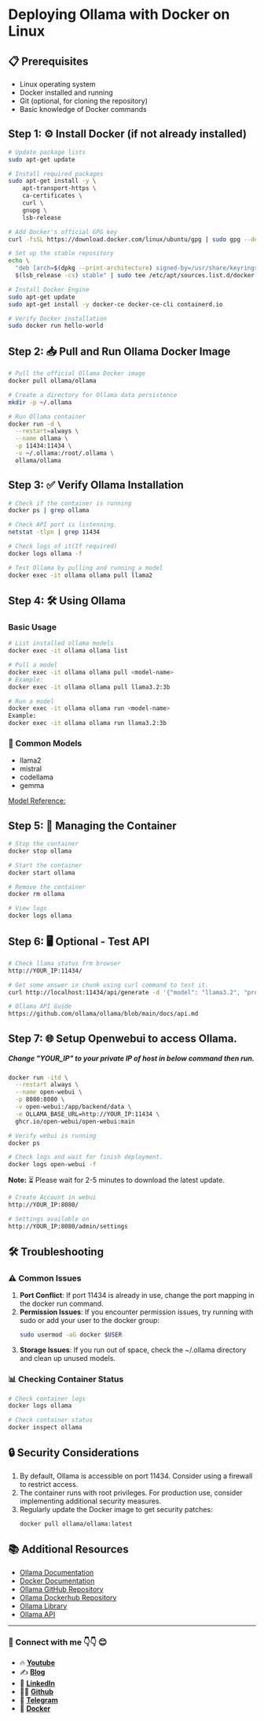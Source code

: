 # Deploying Ollama with Docker on Linux

## 📋 Prerequisites 
- Linux operating system
- Docker installed and running
- Git (optional, for cloning the repository)
- Basic knowledge of Docker commands

## Step 1: ⚙️ Install Docker (if not already installed) 

```bash
# Update package lists
sudo apt-get update

# Install required packages
sudo apt-get install -y \
    apt-transport-https \
    ca-certificates \
    curl \
    gnupg \
    lsb-release

# Add Docker's official GPG key
curl -fsSL https://download.docker.com/linux/ubuntu/gpg | sudo gpg --dearmor -o /usr/share/keyrings/docker-archive-keyring.gpg

# Set up the stable repository
echo \
  "deb [arch=$(dpkg --print-architecture) signed-by=/usr/share/keyrings/docker-archive-keyring.gpg] https://download.docker.com/linux/ubuntu \
  $(lsb_release -cs) stable" | sudo tee /etc/apt/sources.list.d/docker.list > /dev/null

# Install Docker Engine
sudo apt-get update
sudo apt-get install -y docker-ce docker-ce-cli containerd.io

# Verify Docker installation
sudo docker run hello-world
```

## Step 2: 📥 Pull and Run Ollama Docker Image 

```bash
# Pull the official Ollama Docker image
docker pull ollama/ollama

# Create a directory for Ollama data persistence
mkdir -p ~/.ollama

# Run Ollama container
docker run -d \
  --restart=always \
  --name ollama \
  -p 11434:11434 \
  -v ~/.ollama:/root/.ollama \
  ollama/ollama
```

## Step 3: ✅ Verify Ollama Installation 

```bash
# Check if the container is running
docker ps | grep ollama

# Check API port is listenning.
netstat -tlpn | grep 11434

# Check logs of it(If required)
docker logs ollama -f

# Test Ollama by pulling and running a model
docker exec -it ollama ollama pull llama2
```

## Step 4: 🛠 Using Ollama ️

### Basic Usage
```bash
# List installed ollama models
docker exec -it ollama ollama list

# Pull a model
docker exec -it ollama ollama pull <model-name>
# Example:
docker exec -it ollama ollama pull llama3.2:3b

# Run a model
docker exec -it ollama ollama run <model-name>
Example:
docker exec -it ollama ollama run llama3.2:3b
```

### 🧠 Common Models 
- llama2
- mistral
- codellama
- gemma

<a href="https://ollama.com/library" target="_blank">Model Reference:</a>

## Step 5: 🛑 Managing the Container 

```bash
# Stop the container
docker stop ollama

# Start the container
docker start ollama

# Remove the container
docker rm ollama

# View logs
docker logs ollama
```

## Step 6: 🖥 Optional - Test API ️

```bash
# Check llama status frm browser
http://YOUR_IP:11434/

# Get some answer in chunk using curl command to test it.
curl http://localhost:11434/api/generate -d '{"model": "llama3.2", "prompt": "Why is the sky blue?", "stream": false}'

# Ollama API Guide
https://github.com/ollama/ollama/blob/main/docs/api.md

```

## Step 7: 🌐 Setup Openwebui to access Ollama. 
##### Change "YOUR_IP" to your private IP of host in below command then run.

```bash
docker run -itd \
  --restart always \
  --name open-webui \
  -p 8080:8080 \
  -v open-webui:/app/backend/data \
  -e OLLAMA_BASE_URL=http://YOUR_IP:11434 \
  ghcr.io/open-webui/open-webui:main

```

```bash
# Verify webui is running
docker ps

# Check logs and wait for finish deployment.
docker logs open-webui -f
```

**Note:** ⏳ Please wait for 2-5 minutes to download the latest update.

```bash
# Create Account in webui
http://YOUR_IP:8080/

# Settings available on
http://YOUR_IP:8080/admin/settings
```
## 🛠 Troubleshooting ️

### ⚠️ Common Issues 
1. **Port Conflict**: If port 11434 is already in use, change the port mapping in the docker run command.
2. **Permission Issues**: If you encounter permission issues, try running with sudo or add your user to the docker group:
   ```bash
   sudo usermod -aG docker $USER
   ```
3. **Storage Issues**: If you run out of space, check the ~/.ollama directory and clean up unused models.

### 📊 Checking Container Status 
```bash
# Check container logs
docker logs ollama

# Check container status
docker inspect ollama
```

## 🔒 Security Considerations 
1. By default, Ollama is accessible on port 11434. Consider using a firewall to restrict access.
2. The container runs with root privileges. For production use, consider implementing additional security measures.
3. Regularly update the Docker image to get security patches:
   ```bash
   docker pull ollama/ollama:latest
   ```

## 📚 Additional Resources 
- [Ollama Documentation](https://ollama.ai/docs)
- [Docker Documentation](https://docs.docker.com)
- [Ollama GitHub Repository](https://github.com/ollama/ollama)
- [Ollama Dockerhub Repository](https://hub.docker.com/r/ollama/ollama)
- [Ollama Library](https://ollama.com/library)
- [Ollama API](https://github.com/ollama/ollama/blob/main/docs/api.md)


---
### 💼 Connect with me 👇👇 😊

- 🔥 [**Youtube**](https://www.youtube.com/@DevOpsinAction?sub_confirmation=1)
- ✍ [**Blog**](https://ibraransari.blogspot.com/)
- 💼 [**LinkedIn**](https://www.linkedin.com/in/ansariibrar/)
- 👨‍💻 [**Github**](https://github.com/meibraransari?tab=repositories)
- 💬 [**Telegram**](https://t.me/DevOpsinActionTelegram)
- 🐳 [**Docker**](https://hub.docker.com/u/ibraransaridocker)
